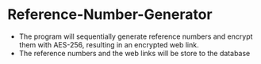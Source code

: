 # Reference-Number-Generator
 - The program will sequentially generate reference numbers and encrypt them with AES-256, resulting in an encrypted web link.
 - The reference numbers and the web links will be store to the database
